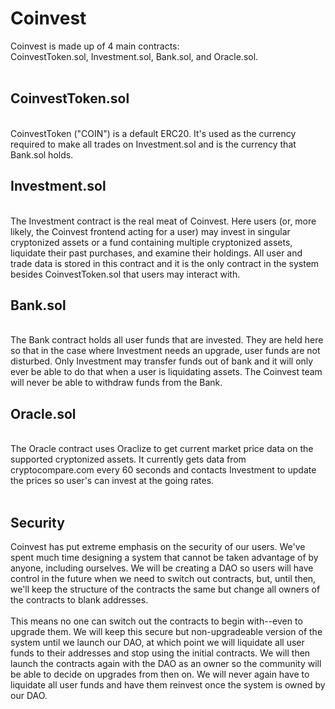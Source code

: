 # Coinvest

Coinvest is made up of 4 main contracts:
</br>
CoinvestToken.sol, Investment.sol, Bank.sol, and Oracle.sol.
</br>
</br>
<h2>CoinvestToken.sol</h2>
</br>
CoinvestToken ("COIN") is a default ERC20. It's used as the currency required to make all trades on Investment.sol and is the currency that Bank.sol holds.
</br>
<h2>Investment.sol</h2>
</br>
The Investment contract is the real meat of Coinvest. Here users (or, more likely, the Coinvest frontend acting for a user) may invest in singular cryptonized assets or a fund containing multiple cryptonized assets, liquidate their past purchases, and examine their holdings. All user and trade data is stored in this contract and it is the only contract in the system besides CoinvestToken.sol that users may interact with.
</br>
<h2>Bank.sol</h2>
</br>
The Bank contract holds all user funds that are invested. They are held here so that in the case where Investment needs an upgrade, user funds are not disturbed. Only Investment may transfer funds out of bank and it will only ever be able to do that when a user is liquidating assets. The Coinvest team will never be able to withdraw funds from the Bank.
</br>
<h2>Oracle.sol</h2>
</br>
The Oracle contract uses Oraclize to get current market price data on the supported cryptonized assets. It currently gets data from cryptocompare.com every 60 seconds and contacts Investment to update the prices so user's can invest at the going rates.
</br>
</br>
<h2>Security</h2>
Coinvest has put extreme emphasis on the security of our users. We've spent much time designing a system that cannot be taken advantage of by anyone, including ourselves. We will be creating a DAO so users will have control in the future when we need to switch out contracts, but, until then, we'll keep the structure of the contracts the same but change all owners of the contracts to blank addresses.
</br>
</br>
This means no one can switch out the contracts to begin with--even to upgrade them. We will keep this secure but non-upgradeable version of the system until we launch our DAO, at which point we will liquidate all user funds to their addresses and stop using the initial contracts. We will then launch the contracts again with the DAO as an owner so the community will be able to decide on upgrades from then on. We will never again have to liquidate all user funds and have them reinvest once the system is owned by our DAO.
